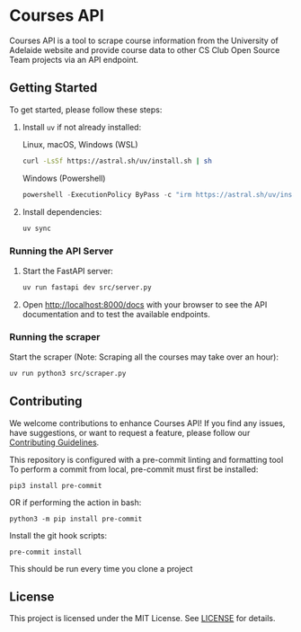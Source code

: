 # Courses API
Courses API is a tool to scrape course information from the University of Adelaide website and provide course data to other CS Club Open Source Team projects via an API endpoint.

## Getting Started

To get started, please follow these steps:

1. Install `uv` if not already installed:

    Linux, macOS, Windows (WSL)
    ```bash
    curl -LsSf https://astral.sh/uv/install.sh | sh
    ```
    Windows (Powershell)
    ```powershell
    powershell -ExecutionPolicy ByPass -c "irm https://astral.sh/uv/install.ps1 | iex"
    ```

2. Install dependencies:

    ```sh
    uv sync
    ```

### Running the API Server

1. Start the FastAPI server:

    ```sh
    uv run fastapi dev src/server.py
    ```

2. Open [http://localhost:8000/docs](http://localhost:8000/docs) with your browser to see the API documentation and to test the available endpoints.

### Running the scraper

Start the scraper (Note: Scraping all the courses may take over an hour):

```sh
uv run python3 src/scraper.py
```

## Contributing

We welcome contributions to enhance Courses API! If you find any issues, have suggestions, or want to request a feature, please follow our [Contributing Guidelines](https://github.com/compsci-adl/.github/blob/main/CONTRIBUTING.md).

This repository is configured with a pre-commit linting and formatting tool
To perform a commit from local, pre-commit must first be installed:
```
pip3 install pre-commit
```
OR if performing the action in bash:
```
python3 -m pip install pre-commit
```

Install the git hook scripts:
```
pre-commit install
```
This should be run every time you clone a project

## License

This project is licensed under the MIT License.
See [LICENSE](LICENSE) for details.